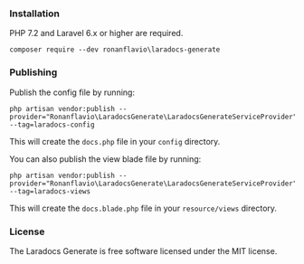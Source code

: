 ### Installation

PHP 7.2 and Laravel 6.x or higher are required.

```shell script
composer require --dev ronanflavio\laradocs-generate
```

### Publishing

Publish the config file by running:

```shell script
php artisan vendor:publish --provider="Ronanflavio\LaradocsGenerate\LaradocsGenerateServiceProvider" --tag=laradocs-config
```

This will create the `docs.php` file in your `config` directory.

You can also publish the view blade file by running:

```shell script
php artisan vendor:publish --provider="Ronanflavio\LaradocsGenerate\LaradocsGenerateServiceProvider" --tag=laradocs-views
```

This will create the `docs.blade.php` file in your `resource/views` directory.

### License

The Laradocs Generate is free software licensed under the MIT license.
